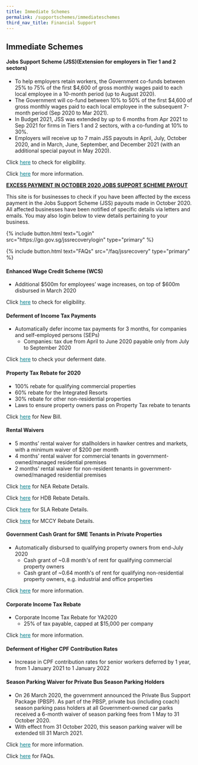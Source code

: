 ```yaml
---
title: Immediate Schemes
permalink: /supportschemes/immediateschemes
third_nav_title: Financial Support
---
```


## Immediate Schemes

#### Jobs Support Scheme (JSS)(Extension for employers in Tier 1 and 2 sectors)

- To help employers retain workers, the Government co-funds between 25% to 75% of the first $4,600 of gross monthly wages paid to each local employee in a 10-month period (up to August 2020).
- The Government will co-fund between 10% to 50% of the first $4,600 of gross monthly wages paid to each local employee in the subsequent 7-month period (Sep 2020 to Mar 2021). 
-	In Budget 2021, JSS was extended by up to 6 months from Apr 2021 to Sep 2021 for firms in Tiers 1 and 2 sectors, with a co-funding at 10% to 30%.
-	Employers will receive  up to 7 main JSS payouts in April, July, October 2020, and in March, June, September, and December 2021 (with an additional special payout in May 2020). 

Click <a href="https://go.gov.sg/jsseligibility" target="_blank" style="color:#037e8a">here</a> to check for eligibility.

Click <a href="https://go.gov.sg/jss" target="_blank" style="color:#037e8a">here</a> for more information.

**<ins>EXCESS PAYMENT IN OCTOBER 2020 JOBS SUPPORT SCHEME PAYOUT</ins>**

This site is for businesses to check if you have been affected by the excess payment in the Jobs Support Scheme (JSS) payouts made in October 2020. All affected businesses have been notified of specific details via letters and emails. You may also login below to view details pertaining to your business.

<p>
{% include button.html text="Login" src="https://go.gov.sg/jssrecoverylogin" type="primary" %}

{% include button.html text="FAQs" src="/faq/jssrecovery" type="primary" %}
</p>

#### Enhanced Wage Credit Scheme (WCS)

* Additional $500m for employees’ wage increases, on top of $600m disbursed in March 2020

Click <a href="https://go.gov.sg/wcseligibility" target="_blank" style="color:#037e8a">here</a> to check for eligibility.

#### Deferment of Income Tax Payments

* Automatically defer income tax payments for 3 months, for companies and self-employed persons (SEPs)
  * Companies: tax due from April to June 2020 payable only from July to September 2020

Click <a href="https://go.gov.sg/defercal" target="_blank" style="color:#037e8a">here</a> to check your deferment date.

#### Property Tax Rebate for 2020

* 100% rebate for qualifying commercial properties
* 60% rebate for the Integrated Resorts
* 30% rebate for other non-residential properties
* Laws to ensure property owners pass on Property Tax rebate to tenants

Click <a href="https://go.gov.sg/newbill" target="_blank" style="color:#037e8a">here</a> for New Bill.

#### Rental Waivers

* 5 months’ rental waiver for stallholders in hawker centres and markets, with a minimum waiver of $200 per month
* 4 months’ rental waiver for commercial tenants in government-owned/managed residential premises
* 2 months' rental waiver for non-resident tenants in government-owned/managed residential premises

Click <a href="https://go.gov.sg/nearebate" target="_blank" style="color:#037e8a">here</a> for NEA Rebate Details.

Click <a href="https://go.gov.sg/hdbrebate" target="_blank" style="color:#037e8a">here</a> for HDB Rebate Details.

Click <a href="https://go.gov.sg/slarebate" target="_blank" style="color:#037e8a">here</a> for SLA Rebate Details.

Click <a href="https://go.gov.sg/nacadvisory" target="_blank" style="color:#037e8a">here</a> for MCCY Rebate Details.

#### Government Cash Grant for SME Tenants in Private Properties

* Automatically disbursed to qualifying property owners from end-July 2020
  * Cash grant of ~0.8 month's of rent for qualifying commercial property owners
  * Cash grant of ~0.64 month's of rent for qualifying non-residential property owners, e.g. industrial and office properties

Click <a href="https://go.gov.sg/smecashgrant" target="_blank" style="color:#037e8a">here</a> for more information.

#### Corporate Income Tax Rebate

* Corporate Income Tax Rebate for YA2020
  * 25% of tax payable, capped at $15,000 per company

Click <a href="https://go.gov.sg/corporateincometax" target="_blank" style="color:#037e8a">here</a> for more information.

#### Deferment of Higher CPF Contribution Rates

* Increase in CPF contribution rates for senior workers deferred by 1 year, from 1 January 2021 to 1 January 2022

#### Season Parking Waiver for Private Bus Season Parking Holders

* On 26 March 2020, the government announced the Private Bus Support Package (PBSP). As part of the PBSP, private bus (including coach) season parking pass holders at all Government-owned car parks received a 6-month waiver of season parking fees from 1 May to 31 October 2020. 
* With effect from 31 October 2020, this season parking waiver will be extended till 31 March 2021.

Click <a href="/images/govassist/MR08420_Extension of Season Parking Waiver for Private Bus Season Parking Holders.pdf" target="_blank" style="color:#037e8a">here</a> for more information.

Click <a href="/images/govassist/FAQs_Extension of Season Parking Waiver for Private Bus Season Parking Holders.pdf" target="_blank" style="color:#037e8a">here</a> for FAQs.